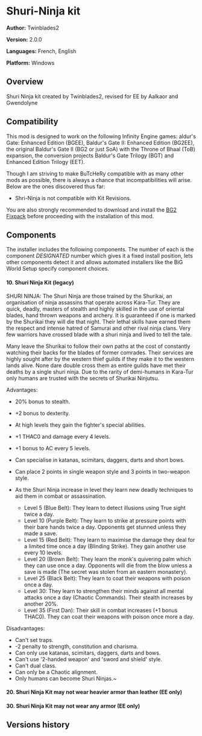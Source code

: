 # Shuri-Ninja kit

**Author:** Twinblades2

**Version:** 2.0.0

**Languages:** French, English

**Platform:** Windows




## Overview


Shuri Ninja kit created by Twinblades2, revised for EE by Aalkaor and Gwendolyne


## Compatibility

This mod is designed to work on the following Infinity Engine games: aldur's Gate: Enhanced Edition (BGEE), Baldur's Gate II: Enhanced Edition (BG2EE), the original Baldur's Gate II (BG2 or just SoA) with the Throne of Bhaal (ToB) expansion, the conversion projects Baldur's Gate Trilogy (BGT) and Enhanced Edition Trilogy (EET).

Though I am striving to make BuTcHeRy compatible with as many other mods as possible, there is always a chance that incompatibilities will arise. Below are the ones discovered thus far:

- Shri-Ninja is not compatible with Kit Revisions.


You are also strongly recommended to download and install the <a href="http://www.gibberlings3.net/bg2fixpack/">BG2 Fixpack</a> before proceeding with the installation of this mod.


## Components

The installer includes the following components. The number of each is the component <em>DESIGNATED</em> number which gives it a fixed install position, lets other components detect it and allows automated installers like the BiG World Setup specify component choices.


#### 10. Shuri Ninja Kit (legacy)


SHURI NINJA: The Shuri Ninja are those trained by the Shurikai, an organisation of ninja assassins that operate across Kara-Tur. They are quick, deadly, masters of stealth and highly skilled in the use of oriental blades, hand thrown weapons and archery. It is guaranteed if one is marked by the Shurikai they will die that night. Their lethal skills have earned them the respect and intense hatred of Samurai and other rival ninja clans. Very few warriors have crossed blade with a shuri ninja and lived to tell the tale.

Many leave the Shurikai to follow their own paths at the cost of constantly watching their backs for the blades of former comrades. Their services are highly sought after by the western thief guilds if they make it to the western lands alive. None dare double cross them as entire guilds have met their deaths by a single shuri ninja. Due to the rarity of demi-humans in Kara-Tur only humans are trusted with the secrets of Shurikai Ninjutsu.

Advantages:
- 20% bonus to stealth.
- +2 bonus to dexterity.
- At high levels they gain the fighter's special abilities.
- +1 THAC0 and damage every 4 levels.
- +1 bonus to AC every 5 levels.
- Can specialise in katanas, scimitars, daggers, darts and short bows.
- Can place 2 points in single weapon style and 3 points in two-weapon style.

- As the Shuri Ninja increase in level they learn new deadly techniques to aid them in combat or assassination.
  * Level 5 (Blue Belt): They learn to detect illusions using True sight twice a day.
  * Level 10 (Purple Belt): They learn to strike at pressure points with their bare hands twice a day. Opponents get stunned unless they made a save.
  * Level 15 (Red Belt): They learn to maximise the damage they deal for a limited time once a day (Blinding Strike). They gain another use every 10 levels.
  * Level 20 (Brown Belt): They learn the monk's quivering palm which they can use once a day. Opponents will die from the blow unless a save is made (The secret was stolen from an eastern monastery). 
  * Level 25 (Black Belt): They learn to coat their weapons with poison once a day.
  * Level 30: They learn to strengthen their minds against all mental attacks once a day (Chaotic Commands). Their stealth increases by another 20%.
  * Level 35 (First Dan): Their skill in combat increases (+1 bonus THAC0). They can coat their weapons with poison once more a day.

Disadvantages:
- Can't set traps.
- -2 penalty to strength, constitution and charisma.
- Can only use katanas, scimitars, daggers, darts and bows.
- Can't use '2-handed weapon' and 'sword and shield' style.
- Can't dual class.
- Can only be a Chaotic alignment.
- Only humans can become Shuri Ninjas.~


#### 20. Shuri Ninja Kit may not wear heavier armor than leather (EE only)


#### 30. Shuri Ninja Kit may not wear any armor (EE only)


## Versions history
